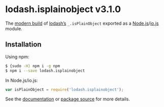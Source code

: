 # lodash.isplainobject v3.1.0

The [modern build](https://github.com/lodash/lodash/wiki/Build-Differences) of [lodash’s](https://lodash.com/) `_.isPlainObject` exported as a [Node.js](http://nodejs.org/)/[io.js](https://iojs.org/) module.

## Installation

Using npm:

```bash
$ {sudo -H} npm i -g npm
$ npm i --save lodash.isplainobject
```

In Node.js/io.js:

```js
var isPlainObject = require('lodash.isplainobject');
```

See the [documentation](https://lodash.com/docs#isPlainObject) or [package source](https://github.com/lodash/lodash/blob/3.1.0-npm-packages/lodash.isplainobject) for more details.

